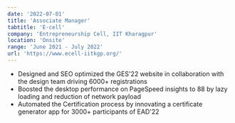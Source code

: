 ```yaml
---
date: '2022-07-01'
title: 'Associate Manager'
tabtitle: 'E-cell'
company: 'Entrepreneurship Cell, IIT Kharagpur'
location: 'Onsite'
range: 'June 2021 - July 2022'
url: 'https://www.ecell-iitkgp.org/'
---
```


- Designed and SEO optimized the GES'22 website in collaboration with the design team driving 6000+ registrations
- Boosted the desktop performance on PageSpeed insights to 88 by lazy loading and reduction of network payload
- Automated the Certification process by innovating a certificate generator app for 3000+ participants of EAD'22
